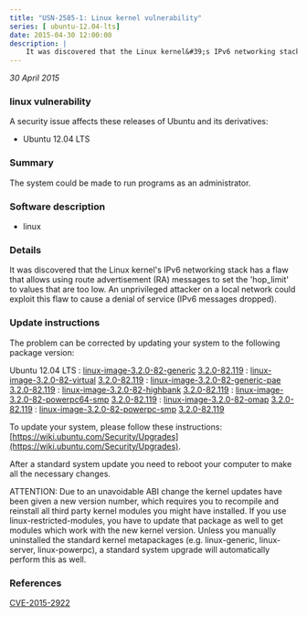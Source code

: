 ```yaml
---
title: "USN-2585-1: Linux kernel vulnerability"
series: [ ubuntu-12.04-lts]
date: 2015-04-30 12:00:00
description: |
    It was discovered that the Linux kernel&#39;s IPv6 networking stack has a flaw that allows using route advertisement (RA) messages to set the &#39;hop_limit&#39; to values that are too low. An unprivileged attacker on a local network could exploit this flaw to cause a denial of service (IPv6 messages dropped). 
--- 
```

 
 

*30 April 2015*

### linux vulnerability

A security issue affects these releases of Ubuntu and its derivatives:

* Ubuntu 12.04 LTS

### Summary

The system could be made to run programs as an administrator. 

### Software description

* linux 

### Details

It was discovered that the Linux kernel&#39;s IPv6 networking stack has a flaw that allows using route advertisement (RA) messages to set the &#39;hop_limit&#39; to values that are too low. An unprivileged attacker on a local network could exploit this flaw to cause a denial of service (IPv6 messages dropped). 

### Update instructions

The problem can be corrected by updating your system to the following package version:

Ubuntu 12.04 LTS
 : [linux-image-3.2.0-82-generic](https://launchpad.net/ubuntu/+source/linux) <span> [3.2.0-82.119](https://launchpad.net/ubuntu/+source/linux/3.2.0-82.119) </span> 
 : [linux-image-3.2.0-82-virtual](https://launchpad.net/ubuntu/+source/linux) <span> [3.2.0-82.119](https://launchpad.net/ubuntu/+source/linux/3.2.0-82.119) </span> 
 : [linux-image-3.2.0-82-generic-pae](https://launchpad.net/ubuntu/+source/linux) <span> [3.2.0-82.119](https://launchpad.net/ubuntu/+source/linux/3.2.0-82.119) </span> 
 : [linux-image-3.2.0-82-highbank](https://launchpad.net/ubuntu/+source/linux) <span> [3.2.0-82.119](https://launchpad.net/ubuntu/+source/linux/3.2.0-82.119) </span> 
 : [linux-image-3.2.0-82-powerpc64-smp](https://launchpad.net/ubuntu/+source/linux) <span> [3.2.0-82.119](https://launchpad.net/ubuntu/+source/linux/3.2.0-82.119) </span> 
 : [linux-image-3.2.0-82-omap](https://launchpad.net/ubuntu/+source/linux) <span> [3.2.0-82.119](https://launchpad.net/ubuntu/+source/linux/3.2.0-82.119) </span> 
 : [linux-image-3.2.0-82-powerpc-smp](https://launchpad.net/ubuntu/+source/linux) <span> [3.2.0-82.119](https://launchpad.net/ubuntu/+source/linux/3.2.0-82.119) </span> 

To update your system, please follow these instructions: [https://wiki.ubuntu.com/Security/Upgrades](https://wiki.ubuntu.com/Security/Upgrades).

After a standard system update you need to reboot your computer to make all the necessary changes.

ATTENTION: Due to an unavoidable ABI change the kernel updates have been given a new version number, which requires you to recompile and reinstall all third party kernel modules you might have installed. If you use linux-restricted-modules, you have to update that package as well to get modules which work with the new kernel version. Unless you manually uninstalled the standard kernel metapackages (e.g. linux-generic, linux-server, linux-powerpc), a standard system upgrade will automatically perform this as well. 

### References

 
 [CVE-2015-2922](http://people.ubuntu.com/~ubuntu-security/cve/CVE-2015-2922)
 

